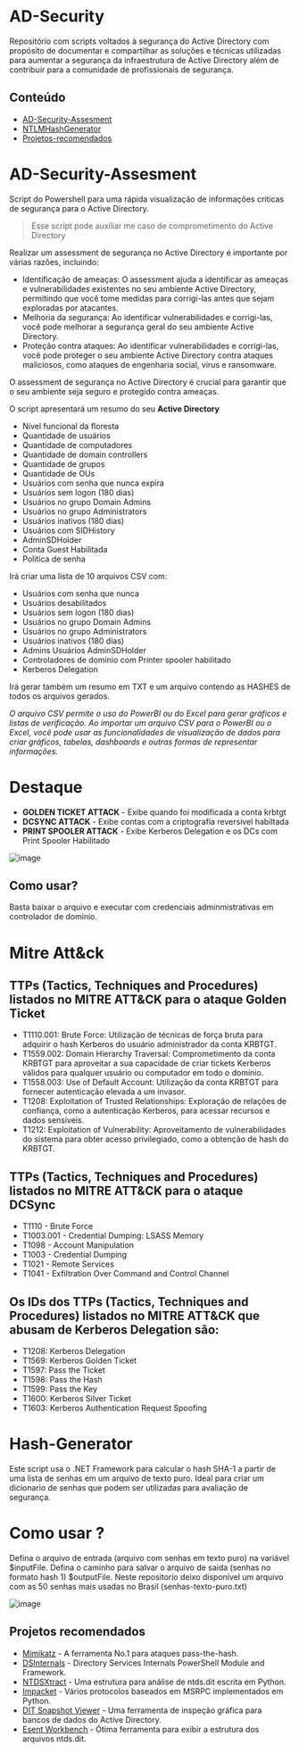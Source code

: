 # AD-Security
Repositório com scripts voltados à segurança do Active Directory com propósito de  documentar e compartilhar as soluções e técnicas utilizadas para aumentar a segurança da infraestrutura de Active Directory além de contribuir para a comunidade de profissionais de segurança. 

## Conteúdo
- [AD-Security-Assesment](#AD-Security-Assesment)
- [NTLMHashGenerator](#NTLMHash-Generator)
- [Projetos-recomendados](#Projetos-recomendados)


# AD-Security-Assesment
Script do Powershell para uma rápida visualização de informações criticas de segurança para o Active Directory. 

> Esse script pode auxiliar me caso de comprometimento do Active
> Directory

Realizar um assessment de segurança no Active Directory é importante por várias razões, incluindo:
- Identificação de ameaças: O assessment ajuda a identificar as ameaças e vulnerabilidades existentes no seu ambiente Active Directory, permitindo que você tome medidas para corrigi-las antes que sejam exploradas por atacantes.
- Melhoria da segurança: Ao identificar vulnerabilidades e corrigi-las, você pode melhorar a segurança geral do seu ambiente Active Directory.
- Proteção contra ataques: Ao identificar vulnerabilidades e corrigi-las, você pode proteger o seu ambiente Active Directory contra ataques maliciosos, como ataques de engenharia social, vírus e ransomware.

O assessment de segurança no Active Directory é crucial para garantir que o seu ambiente seja seguro e protegido contra ameaças.

O script apresentará um resumo do seu **Active Directory**

- Nível funcional da floresta     
- Quantidade de usuários     
- Quantidade de computadores
- Quantidade de domain controllers 
- Quantidade de grupos 
- Quantidade de OUs
- Usuários com senha que nunca expira 
- Usuários sem logon (180 dias) 
- Usuários no grupo Domain Admins
- Usuários no grupo Administrators 
- Usuários inativos (180 dias) 
- Usuários com SIDHistory 
- AdminSDHolder 
- Conta Guest Habilitada 
- Politica de senha 

Irá criar uma lista de 10 arquivos CSV com:

- Usuários com senha que nunca  
- Usuários desabilitados 
- Usuários sem logon (180 dias) 
- Usuários no grupo Domain Admins 
- Usuários no grupo Administrators 
- Usuários inativos (180 dias) 
- Admins Usuários AdminSDHolder
- Controladores de domínio com Printer spooler habilitado
- Kerberos Delegation 

Irá gerar também um resumo em TXT e um arquivo contendo as HASHES de todos os arquivos gerados.

*O arquivo CSV permite o uso do PowerBI ou do Excel para gerar gráficos e listas de verificação.*
*Ao importar um arquivo CSV para o PowerBI ou o Excel, você pode usar as funcionalidades de visualização de dados para criar gráficos, tabelas, dashboards e outras formas de representar informações.*


# Destaque

- **GOLDEN TICKET ATTACK** - Exibe quando foi modificada a conta krbtgt
- **DCSYNC ATTACK** - Exibe contas com a criptografia reversivel habiltada
- **PRINT SPOOLER ATTACK** - Exibe Kerberos Delegation e os DCs com Print Spooler Habilitado

![image](https://user-images.githubusercontent.com/16530643/216141192-814fdd3d-34ba-48cd-a3fb-dc95c8a51ff6.png)

## Como usar?

Basta baixar o arquivo e executar com credenciais adminmistrativas em controlador de dominio.

# Mitre Att&ck

## TTPs (Tactics, Techniques and Procedures) listados no MITRE ATT&CK para o ataque **Golden Ticket** 

- T1110.001: Brute Force: Utilização de técnicas de força bruta para adquirir o hash Kerberos do usuário administrador da conta KRBTGT.
- T1559.002: Domain Hierarchy Traversal: Comprometimento da conta KRBTGT para aproveitar a sua capacidade de criar tickets Kerberos válidos para qualquer usuário ou computador em todo o domínio.
- T1558.003: Use of Default Account: Utilização da conta KRBTGT para fornecer autenticação elevada a um invasor.
- T1208: Exploitation of Trusted Relationships: Exploração de relações de confiança, como a autenticação Kerberos, para acessar recursos e dados sensíveis.
- T1212: Exploitation of Vulnerability: Aproveitamento de vulnerabilidades do sistema para obter acesso privilegiado, como a obtenção de hash do KRBTGT.

## TTPs (Tactics, Techniques and Procedures) listados no MITRE ATT&CK para o ataque **DCSync** 

- T1110 - Brute Force
- T1003.001 - Credential Dumping: LSASS Memory
- T1098 - Account Manipulation
- T1003 - Credential Dumping
- T1021 - Remote Services
- T1041 - Exfiltration Over Command and Control Channel

## Os IDs dos TTPs (Tactics, Techniques and Procedures) listados no MITRE ATT&CK que abusam de Kerberos Delegation são:

- T1208: Kerberos Delegation
- T1569: Kerberos Golden Ticket
- T1597: Pass the Ticket
- T1598: Pass the Hash
- T1599: Pass the Key
- T1600: Kerberos Silver Ticket
- T1603: Kerberos Authentication Request Spoofing


# Hash-Generator

Este script usa o .NET Framework para calcular o hash SHA-1 a partir de uma lista de senhas em um arquivo de texto puro.
Ideal para criar um dicionario de senhas que podem ser utilizadas para avaliação de segurança.

# Como usar ?
Defina o arquivo de entrada (arquivo com senhas em texto puro) na variável $inputFile.
Defina o caminho para salvar o arquivo de saida (senhas no formato hash 1) $outputFile.
Neste repositorio deixo disponível um arquivo com as 50 senhas mais usadas no Brasil (senhas-texto-puro.txt) 

![image](https://user-images.githubusercontent.com/16530643/216614970-01732664-047e-4b6c-80e8-46f5eb2db7e3.png)

## Projetos recomendados

- [Mimikatz](https://github.com/gentilkiwi/mimikatz)  - A ferramenta No.1 para ataques pass-the-hash. 
- [DSInternals](https://github.com/MichaelGrafnetter/DSInternals) - Directory Services Internals  PowerShell Module and Framework.
- [NTDSXtract](https://github.com/csababarta/ntdsxtract) - Uma estrutura para análise de ntds.dit escrita em Python. 
- [Impacket](https://github.com/SecureAuthCorp/impacket) - Vários protocolos baseados em MSRPC implementados em Python. 
- [DIT Snapshot Viewer](https://github.com/yosqueoy/ditsnap) - Uma ferramenta  de inspeção gráfica para bancos de dados do Active Directory. 
- [Esent  Workbench](https://bitbucket.org/orthoprog/esentworkbench/wiki/Home) - Ótima ferramenta para exibir a estrutura dos arquivos ntds.dit.

